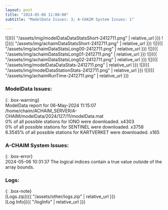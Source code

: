```yaml
---
layout: post
title: "2024-05-06 11:00:00"
subtitle: "ModelData Issues: 3; A-CHAIM System Issues: 1"

---
```


![]({{ "/assets/img/modelDataDataStatsShort-2412711.png" | relative_url }})
![]({{ "/assets/img/achaimDataStatsShort-2412711.png" | relative_url }})
![]({{ "/assets/img/achaimDataStatsLong00-2412711.png" | relative_url }})
![]({{ "/assets/img/achaimDataStatsLong01-2412711.png" | relative_url }})
![]({{ "/assets/img/achaimDataStatsLong02-2412711.png" | relative_url }})
![]({{ "/assets/img/modelDataDataStats-2412711.png" | relative_url }})
![]({{ "/assets/img/modelDataStationStats-2412711.png" | relative_url }})
![]({{ "/assets/img/achaimRunTime-2412711.png" | relative_url }})


### ModelData Issues:  
  
{: .box-warning}  
 ModelData report for 06-May-2024 11:15:07   
 /home/chaim/ACHAIM_SERVER/A-CHAIM/modelData/2024/127/11/modelData.mat   
 0% of all possible stations for IONO were downloaded. x4303   
 0% of all possible stations for SENTINEL were downloaded. x3758   
 6.3545% of all possible stations for KARTVERKET were downloaded. x165   
  
### A-CHAIM System Issues:  
  
{: .box-error}  
2024-05-06 10:31:37 The logical indices contain a true value outside of the array bounds.  

### Logs:  
  
{: .box-note}  
[Logs.zip]({{ "/assets/other/logs.zip" | relative_url }})  
[Log Info]({{ "/logInfo" | relative_url }})  
